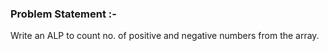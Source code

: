 ### Problem Statement :- 
   Write an ALP to count no. of positive and negative numbers from the array.
